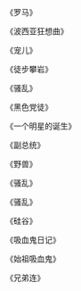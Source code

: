 《罗马》

《波西亚狂想曲》
 
《宠儿》
 
《徒步攀岩》
 
《骚乱》

《黑色党徒》

《一个明星的诞生》

《副总统》

《野兽》

《骚乱》

《骚乱》

《硅谷》

《吸血鬼日记》

《始祖吸血鬼》

《兄弟连》
